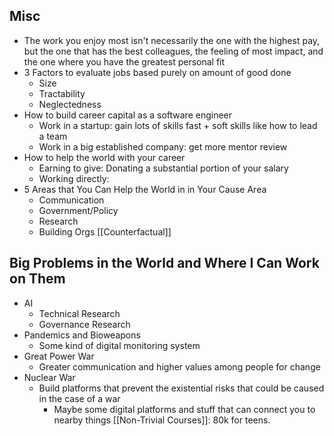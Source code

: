 ## Misc
- The work you enjoy most isn't necessarily the one with the highest pay, but the one that has the best colleagues, the feeling of most impact, and the one where you have the greatest personal fit
- 3 Factors to evaluate jobs based purely on amount of good done
	- Size
	- Tractability
	- Neglectedness
- How to build career capital as a software engineer
	- Work in a startup: gain lots of skills fast + soft skills like how to lead a team
	- Work in a big established company: get more mentor review
- How to help the world with your career
	- Earning to give: Donating a substantial portion of your salary 
	- Working directly:
- 5 Areas that You Can Help the World in in Your Cause Area
	- Communication
	- Government/Policy
	- Research
	- Building Orgs
[[Counterfactual]]

## Big Problems in the World and Where I Can Work on Them
- AI
	- Technical Research
	- Governance Research
- Pandemics and Bioweapons
	- Some kind of digital monitoring system
- Great Power War
	- Greater communication and higher values among people for change
- Nuclear War
	- Build platforms that prevent the existential risks that could be caused in the case of a war
		- Maybe some digital platforms and stuff that can connect you to nearby things
[[Non-Trivial Courses]]: 80k for teens.